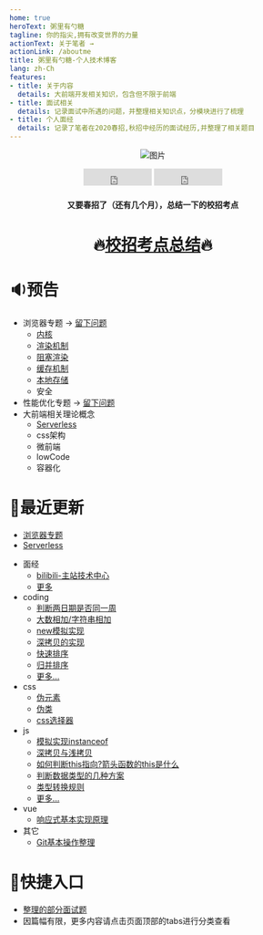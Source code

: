 ```yaml
---
home: true
heroText: 粥里有勺糖
tagline: 你的指尖,拥有改变世界的力量
actionText: 关于笔者 →
actionLink: /aboutme
title: 粥里有勺糖-个人技术博客
lang: zh-Ch
features:
- title: 关于内容
  details: 大前端开发相关知识，包含但不限于前端
- title: 面试相关
  details: 记录面试中所遇的问题，并整理相关知识点，分模块进行了梳理
- title: 个人面经
  details: 记录了笔者在2020春招,秋招中经历的面试经历,并整理了相关题目
---
```


<center>

![图片](https://img.cdn.sugarat.top/mdImg/MTYwNDcyMTQ4NTMyOA==604721485328)

<iframe src="https://ghbtns.com/github-btn.html?user=atqq&repo=sugar-blog&type=star&count=true&size=large" frameborder="0" scrolling="0" width="120" height="30" title="GitHub"></iframe>
<iframe src="https://ghbtns.com/github-btn.html?user=atqq&repo=sugar-blog&type=fork&count=true&size=large" frameborder="0" scrolling="0" width="120" height="30" title="GitHub"></iframe>


#### 又要春招了（还有几个月），总结一下的校招考点

# :fire:[校招考点总结](./offer/campus/README.md):fire:

</center>

# :sound:预告
* 浏览器专题 -> [留下问题](_configDoc/show/browserPanel.md)
  * [内核](./bigWeb/browser/core.md)
  * [渲染机制](./bigWeb/browser/render.md)
  * [阻塞渲染](./bigWeb/browser/block.md)
  * [缓存机制](./bigWeb/browser/cache.md)
  * [本地存储](./bigWeb/browser/storage.md)
  * 安全
* 性能优化专题 -> [留下问题](_configDoc/show/improvePanel.md)
* 大前端相关理论概念
  * [Serverless](./technology/theory/serverless.md)
  * css架构
  * 微前端
  * lowCode
  * 容器化
# :pencil:最近更新
* [浏览器专题](./bigWeb/browser/README.md)
* [Serverless](./technology/theory/serverless.md)

<my-details title="历史文章">

* 面经
  * [bilibili-主站技术中心](./offer/autumn20/blibili.md)
  * [更多](./offer/autumn20/README.md)
* coding
  * [判断两日期是否同一周](./coding/js/judgeDate.md)
  * [大数相加/字符串相加](./coding/algorithm/addString.md)
  * [new模拟实现](./coding/js/myNew.md)
  * [深拷贝的实现](./coding/js/deepClone.md)
  * [快速排序](./coding/algorithm/quickSort.md)
  * [归并排序](./coding/algorithm/mergeSort.md)
  * [更多...](./coding/js/README.md)
* css
  * [伪元素](./bigWeb/css/pseudo-element.md)
  * [伪类](./bigWeb/css/pseudo-class.md)
  * [css选择器](./bigWeb/css/selectors.md)
* js
  * [模拟实现instanceof](./coding/js/instanceof.md)
  * [深拷贝与浅拷贝](./bigWeb/js/copy.md)
  * [如何判断this指向?箭头函数的this是什么](./interview/js/this.md)
  * [判断数据类型的几种方案](./bigWeb/js/p4.md)
  * [类型转换规则](./bigWeb/js/typeConvert.md)
  * [更多...](./bigWeb/js/README.md)
* vue
  * [响应式基本实现原理](./bigWeb/vue/responsive.md)
* 其它
  * [Git基本操作整理](./technology/learn/git-base.md)

</my-details>

# :rocket:快捷入口
* [整理的部分面试题](./interview/problem)
* 因篇幅有限，更多内容请点击页面顶部的tabs进行分类查看


<tongji/>